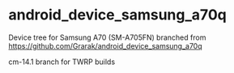 # android_device_samsung_a70q

Device tree for Samsung A70 (SM-A705FN) branched from https://github.com/Grarak/android_device_samsung_a70q

cm-14.1 branch for TWRP builds
